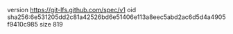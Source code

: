 version https://git-lfs.github.com/spec/v1
oid sha256:6e531205dd2c81a42526bd6e51406e113a8eec5abd2ac6d5d4a4905f9410c985
size 819

